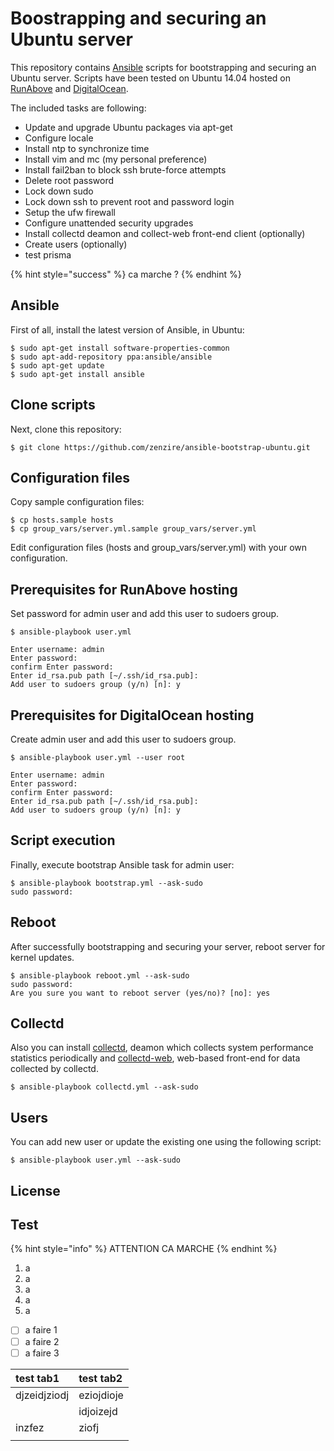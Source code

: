 # Boostrapping and securing an Ubuntu server

This repository contains [Ansible](http://ansible.com) scripts for bootstrapping and securing an Ubuntu server. Scripts have been tested on Ubuntu 14.04 hosted on [RunAbove](http://www.runabove.com) and [DigitalOcean](http://www.digitalocean.com).

The included tasks are following:

* Update and upgrade Ubuntu packages via apt-get
* Configure locale
* Install ntp to synchronize time
* Install vim and mc \(my personal preference\)
* Install fail2ban to block ssh brute-force attempts
* Delete root password
* Lock down sudo
* Lock down ssh to prevent root and password login
* Setup the ufw firewall
* Configure unattended security upgrades
* Install collectd deamon and collect-web front-end client \(optionally\) 
* Create users \(optionally\)
* test prisma

{% hint style="success" %}
ca marche ?
{% endhint %}

## Ansible

First of all, install the latest version of Ansible, in Ubuntu:

```text
$ sudo apt-get install software-properties-common
$ sudo apt-add-repository ppa:ansible/ansible
$ sudo apt-get update
$ sudo apt-get install ansible
```

## Clone scripts

Next, clone this repository:

```text
$ git clone https://github.com/zenzire/ansible-bootstrap-ubuntu.git
```

## Configuration files

Copy sample configuration files:

```text
$ cp hosts.sample hosts
$ cp group_vars/server.yml.sample group_vars/server.yml
```

Edit configuration files \(hosts and group\_vars/server.yml\) with your own configuration.

## Prerequisites for RunAbove hosting

Set password for admin user and add this user to sudoers group.

```text
$ ansible-playbook user.yml

Enter username: admin
Enter password: 
confirm Enter password: 
Enter id_rsa.pub path [~/.ssh/id_rsa.pub]: 
Add user to sudoers group (y/n) [n]: y
```

## Prerequisites for DigitalOcean hosting

Create admin user and add this user to sudoers group.

```text
$ ansible-playbook user.yml --user root

Enter username: admin
Enter password: 
confirm Enter password: 
Enter id_rsa.pub path [~/.ssh/id_rsa.pub]: 
Add user to sudoers group (y/n) [n]: y
```

## Script execution

Finally, execute bootstrap Ansible task for admin user:

```text
$ ansible-playbook bootstrap.yml --ask-sudo
sudo password:
```

## Reboot

After successfully bootstrapping and securing your server, reboot server for kernel updates.

```text
$ ansible-playbook reboot.yml --ask-sudo
sudo password: 
Are you sure you want to reboot server (yes/no)? [no]: yes
```

## Collectd

Also you can install [collectd](https://collectd.org/), deamon which collects system performance statistics periodically and [collectd-web](https://github.com/httpdss/collectd-web), web-based front-end for data collected by collectd.

```text
$ ansible-playbook collectd.yml --ask-sudo
```

## Users

You can add new user or update the existing one using the following script:

```text
$ ansible-playbook user.yml --ask-sudo
```

## License

## Test

{% hint style="info" %}
ATTENTION CA MARCHE
{% endhint %}

1. a
2. a
3. a
4. a
5. a

* [ ] a faire 1
* [ ] a faire 2
* [ ] a faire 3

| test tab1 | test tab2 |
| :--- | :--- |
| djzeidjziodj | eziojdioje |
|  | idjoizejd |
| inzfez | ziofj |
|  |  |



